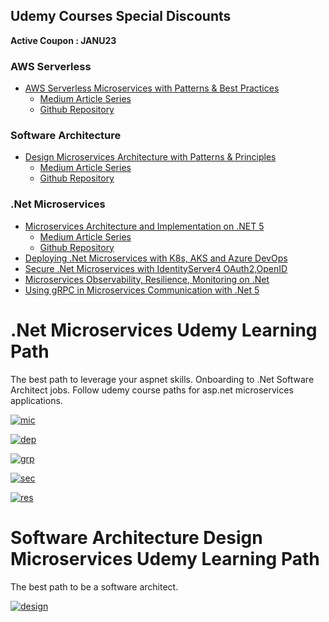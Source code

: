 ## Udemy Courses Special Discounts

**Active Coupon : JANU23**

### AWS Serverless
* [AWS Serverless Microservices with Patterns & Best Practices](https://www.udemy.com/course/aws-serverless-microservices-lambda-eventbridge-sqs-apigateway/?couponCode=JANU23)
  * [Medium Article Series](https://medium.com/aws-serverless-microservices-with-patterns-best)
  * [Github Repository](https://github.com/awsrun/aws-microservices)

### Software Architecture
* [Design Microservices Architecture with Patterns & Principles](https://www.udemy.com/course/design-microservices-architecture-with-patterns-principles/?couponCode=JANU23)
  * [Medium Article Series](https://medium.com/design-microservices-architecture-with-patterns)
  * [Github Repository](https://github.com/mehmetozkaya/Design-Microservices-Architecture-with-Patterns-Principles)

### .Net Microservices
* [Microservices Architecture and Implementation on .NET 5](https://www.udemy.com/course/microservices-architecture-and-implementation-on-dotnet/?couponCode=JANU23)
  * [Medium Article Series](https://medium.com/aspnetrun)
  * [Github Repository](https://github.com/aspnetrun/run-aspnetcore-microservices)
* [Deploying .Net Microservices with K8s, AKS and Azure DevOps](https://www.udemy.com/course/deploying-net-microservices-with-k8s-aks-and-azure-devops/?couponCode=JANU23)
* [Secure .Net Microservices with IdentityServer4 OAuth2,OpenID](https://www.udemy.com/course/secure-net-microservices-with-identityserver4-oauth2openid/?couponCode=JANU23)
* [Microservices Observability, Resilience, Monitoring on .Net](https://www.udemy.com/course/microservices-observability-resilience-monitoring-on-net/?referralCode=D162C050483C75452136)
* [Using gRPC in Microservices Communication with .Net 5](https://www.udemy.com/course/using-grpc-in-microservices-communication-with-net-5/?couponCode=MARCH22)

# .Net Microservices Udemy Learning Path
The best path to leverage your aspnet skills. Onboarding to .Net Software Architect jobs. Follow udemy course paths for asp.net microservices applications.

[![mic](https://user-images.githubusercontent.com/1147445/110911878-4daa4d80-8324-11eb-8d5f-f5cc1199800e.png)](https://www.udemy.com/course/microservices-architecture-and-implementation-on-dotnet/?referralCode=FA6BAE225A0B6F0B7BB7)

[![dep](https://user-images.githubusercontent.com/1147445/110911880-4e42e400-8324-11eb-9b96-3d92f0564b61.png)](https://www.udemy.com/course/deploying-net-microservices-with-k8s-aks-and-azure-devops/?referralCode=BB2B6474B1AEEA830600)

[![grp](https://user-images.githubusercontent.com/1147445/110911876-4d11b700-8324-11eb-9265-127cd6609757.png)](https://www.udemy.com/course/using-grpc-in-microservices-communication-with-net-5/?referralCode=58488D38B3C39FBA0D70)

[![sec](https://user-images.githubusercontent.com/1147445/110911882-4e42e400-8324-11eb-9d7b-d12d3be1c67c.png)](https://www.udemy.com/course/secure-net-microservices-with-identityserver4-oauth2openid/?referralCode=6615E54FFF6B4FCC081D)

[![res](https://user-images.githubusercontent.com/1147445/115364130-bf02d900-a1cb-11eb-9f85-6ace1e3d0344.png)](https://www.udemy.com/course/microservices-observability-resilience-monitoring-on-net/?referralCode=D162C050483C75452136)

# Software Architecture Design Microservices Udemy Learning Path
The best path to be a software architect. 

[![design](https://user-images.githubusercontent.com/1147445/130039117-5d54d7fd-474c-46f7-a629-c36dd4c8df43.png)](https://www.udemy.com/course/design-microservices-architecture-with-patterns-principles/?referralCode=65B432E6213E98219A0D)





